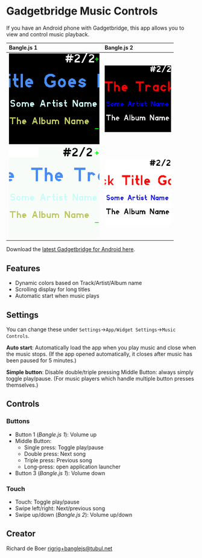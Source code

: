 # Gadgetbridge Music Controls

If you have an Android phone with Gadgetbridge, this app allows you to view
and control music playback.

| Bangle.js 1                                              | Bangle.js 2                                              |
|:---------------------------------------------------------|:---------------------------------------------------------|
| ![Screenshot: Bangle 1 Dark theme](screenshot_v1_d.png)  | ![Screenshot: Bangle 2 Darm theme](screenshot_v2_d.png)  |
| ![Screenshot: Bangle 1 Light theme](screenshot_v1_l.png) | ![Screenshot: Bangle 2 Light theme](screenshot_v2_l.png) |

Download the [latest Gadgetbridge for Android here](https://f-droid.org/packages/nodomain.freeyourgadget.gadgetbridge/).

## Features

* Dynamic colors based on Track/Artist/Album name
* Scrolling display for long titles
* Automatic start when music plays

## Settings

You can change these under `Settings`->`App/Widget Settings`->`Music Controls`.

**Auto start**: 
Automatically load the app when you play music and close when the music stops.
(If the app opened automatically, it closes after music has been paused for 5 minutes.)

**Simple button**:
Disable double/triple pressing Middle Button: always simply toggle play/pause.
(For music players which handle multiple button presses themselves.)

## Controls

### Buttons
* Button 1 (*Bangle.js 1*): Volume up
* Middle Button: 
  - Single press: Toggle play/pause 
  - Double press: Next song
  - Triple press: Previous song
  - Long-press: open application launcher 
* Button 3 (*Bangle.js 1*): Volume down

### Touch
* Touch: Toggle play/pause
* Swipe left/right: Next/previous song
* Swipe up/down (*Bangle.js 2*): Volume up/down


## Creator

Richard de Boer <rigrig+banglejs@tubul.net>

